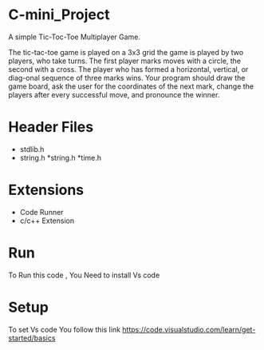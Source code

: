 # C-mini_Project

A simple Tic-Toc-Toe Multiplayer Game.  

The tic-tac-toe game is played on a 3x3 grid the game is played by two players, who take turns. The first player marks moves with a circle, the second with a cross. The player who has formed a horizontal, vertical, or diag-onal sequence of three marks wins. Your program should draw the game board, ask the user for the coordinates of the next mark, change the players after every successful move, and pronounce the winner.


# Header Files
* stdlib.h
* string.h
*string.h
*time.h

# Extensions
* Code Runner
* c/c++ Extension
# Run 
To Run this code , You Need to install Vs code 
# Setup
To set Vs code You follow this link https://code.visualstudio.com/learn/get-started/basics
